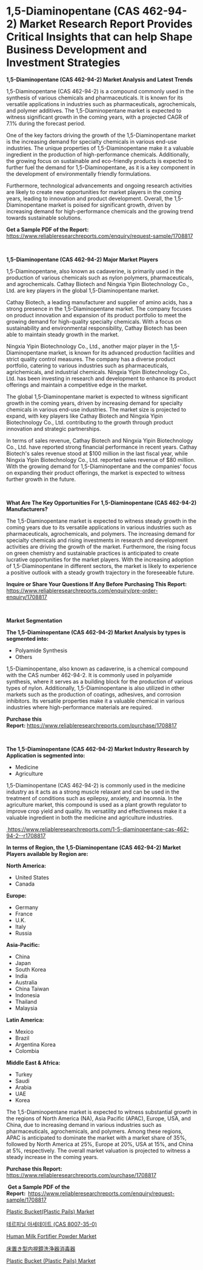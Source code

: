 <p><h1>1,5-Diaminopentane (CAS 462-94-2) Market Research Report Provides Critical Insights that can help Shape Business Development and Investment Strategies</h1></p><p><strong>1,5-Diaminopentane (CAS 462-94-2) Market Analysis and Latest Trends</strong></p>
<p><p>1,5-Diaminopentane (CAS 462-94-2) is a compound commonly used in the synthesis of various chemicals and pharmaceuticals. It is known for its versatile applications in industries such as pharmaceuticals, agrochemicals, and polymer additives. The 1,5-Diaminopentane market is expected to witness significant growth in the coming years, with a projected CAGR of 7.1% during the forecast period.</p><p>One of the key factors driving the growth of the 1,5-Diaminopentane market is the increasing demand for specialty chemicals in various end-use industries. The unique properties of 1,5-Diaminopentane make it a valuable ingredient in the production of high-performance chemicals. Additionally, the growing focus on sustainable and eco-friendly products is expected to further fuel the demand for 1,5-Diaminopentane, as it is a key component in the development of environmentally friendly formulations.</p><p>Furthermore, technological advancements and ongoing research activities are likely to create new opportunities for market players in the coming years, leading to innovation and product development. Overall, the 1,5-Diaminopentane market is poised for significant growth, driven by increasing demand for high-performance chemicals and the growing trend towards sustainable solutions.</p></p>
<p><strong>Get a Sample PDF of the Report:&nbsp;</strong> <a href="https://www.reliableresearchreports.com/enquiry/request-sample/1708817">https://www.reliableresearchreports.com/enquiry/request-sample/1708817</a></p>
<p>&nbsp;</p>
<p><strong>1,5-Diaminopentane (CAS 462-94-2) Major Market Players</strong></p>
<p><p>1,5-Diaminopentane, also known as cadaverine, is primarily used in the production of various chemicals such as nylon polymers, pharmaceuticals, and agrochemicals. Cathay Biotech and Ningxia Yipin Biotechnology Co., Ltd. are key players in the global 1,5-Diaminopentane market.</p><p>Cathay Biotech, a leading manufacturer and supplier of amino acids, has a strong presence in the 1,5-Diaminopentane market. The company focuses on product innovation and expansion of its product portfolio to meet the growing demand for high-quality specialty chemicals. With a focus on sustainability and environmental responsibility, Cathay Biotech has been able to maintain steady growth in the market.</p><p>Ningxia Yipin Biotechnology Co., Ltd., another major player in the 1,5-Diaminopentane market, is known for its advanced production facilities and strict quality control measures. The company has a diverse product portfolio, catering to various industries such as pharmaceuticals, agrichemicals, and industrial chemicals. Ningxia Yipin Biotechnology Co., Ltd. has been investing in research and development to enhance its product offerings and maintain a competitive edge in the market.</p><p>The global 1,5-Diaminopentane market is expected to witness significant growth in the coming years, driven by increasing demand for specialty chemicals in various end-use industries. The market size is projected to expand, with key players like Cathay Biotech and Ningxia Yipin Biotechnology Co., Ltd. contributing to the growth through product innovation and strategic partnerships.</p><p>In terms of sales revenue, Cathay Biotech and Ningxia Yipin Biotechnology Co., Ltd. have reported strong financial performance in recent years. Cathay Biotech's sales revenue stood at $100 million in the last fiscal year, while Ningxia Yipin Biotechnology Co., Ltd. reported sales revenue of $80 million. With the growing demand for 1,5-Diaminopentane and the companies' focus on expanding their product offerings, the market is expected to witness further growth in the future.</p></p>
<p>&nbsp;</p>
<p><strong>What Are The Key Opportunities For 1,5-Diaminopentane (CAS 462-94-2) Manufacturers?</strong></p>
<p><p>The 1,5-Diaminopentane market is expected to witness steady growth in the coming years due to its versatile applications in various industries such as pharmaceuticals, agrochemicals, and polymers. The increasing demand for specialty chemicals and rising investments in research and development activities are driving the growth of the market. Furthermore, the rising focus on green chemistry and sustainable practices is anticipated to create lucrative opportunities for the market players. With the increasing adoption of 1,5-Diaminopentane in different sectors, the market is likely to experience a positive outlook with a steady growth trajectory in the foreseeable future.</p></p>
<p><strong>Inquire or Share Your Questions If Any Before Purchasing This Report:</strong> <a href="https://www.reliableresearchreports.com/enquiry/pre-order-enquiry/1708817">https://www.reliableresearchreports.com/enquiry/pre-order-enquiry/1708817</a></p>
<p>&nbsp;</p>
<p><strong>Market Segmentation</strong></p>
<p><strong>The 1,5-Diaminopentane (CAS 462-94-2) Market Analysis by types is segmented into:</strong></p>
<p><ul><li>Polyamide Synthesis</li><li>Others</li></ul></p>
<p><p>1,5-Diaminopentane, also known as cadaverine, is a chemical compound with the CAS number 462-94-2. It is commonly used in polyamide synthesis, where it serves as a building block for the production of various types of nylon. Additionally, 1,5-Diaminopentane is also utilized in other markets such as the production of coatings, adhesives, and corrosion inhibitors. Its versatile properties make it a valuable chemical in various industries where high-performance materials are required.</p></p>
<p><strong>Purchase this Report:&nbsp;</strong><a href="https://www.reliableresearchreports.com/purchase/1708817">https://www.reliableresearchreports.com/purchase/1708817</a></p>
<p>&nbsp;</p>
<p><strong>The 1,5-Diaminopentane (CAS 462-94-2) Market Industry Research by Application is segmented into:</strong></p>
<p><ul><li>Medicine</li><li>Agriculture</li></ul></p>
<p><p>1,5-Diaminopentane (CAS 462-94-2) is commonly used in the medicine industry as it acts as a strong muscle relaxant and can be used in the treatment of conditions such as epilepsy, anxiety, and insomnia. In the agriculture market, this compound is used as a plant growth regulator to improve crop yield and quality. Its versatility and effectiveness make it a valuable ingredient in both the medicine and agriculture industries.</p></p>
<p><a href="https://www.reliableresearchreports.com/1-5-diaminopentane-cas-462-94-2--r1708817">&nbsp;https://www.reliableresearchreports.com/1-5-diaminopentane-cas-462-94-2--r1708817</a></p>
<p><strong>In terms of Region, the 1,5-Diaminopentane (CAS 462-94-2) Market Players available by Region are:</strong></p>
<p>
    <p> <strong> North America: </strong>
        <ul>
            <li>United States</li>
            <li>Canada</li>
        </ul>
        </p> 
    <p> <strong> Europe: </strong>
        <ul>
            <li>Germany</li>
            <li>France</li>
            <li>U.K.</li>
            <li>Italy</li>
            <li>Russia</li>
        </ul>
        </p> 
    <p> <strong> Asia-Pacific: </strong>
        <ul>
            <li>China</li>
            <li>Japan</li>
            <li>South Korea</li>
            <li>India</li>
            <li>Australia</li>
            <li>China Taiwan</li>
            <li>Indonesia</li>
            <li>Thailand</li>
            <li>Malaysia</li>
        </ul>
        </p> 
    <p> <strong> Latin America: </strong>
        <ul>
            <li>Mexico</li>
            <li>Brazil</li>
            <li>Argentina Korea</li>
            <li>Colombia</li>
        </ul>
        </p> 
    <p> <strong> Middle East & Africa: </strong>
        <ul>
            <li>Turkey</li>
            <li>Saudi</li>
            <li>Arabia</li>
            <li>UAE</li>
            <li>Korea</li>
        </ul>
    </p>
    </p>
<p><p>The 1,5-Diaminopentane market is expected to witness substantial growth in the regions of North America (NA), Asia Pacific (APAC), Europe, USA, and China, due to increasing demand in various industries such as pharmaceuticals, agrochemicals, and polymers. Among these regions, APAC is anticipated to dominate the market with a market share of 35%, followed by North America at 25%, Europe at 20%, USA at 15%, and China at 5%, respectively. The overall market valuation is projected to witness a steady increase in the coming years.</p></p>
<p><strong>Purchase this Report: </strong><a href="https://www.reliableresearchreports.com/purchase/1708817">https://www.reliableresearchreports.com/purchase/1708817</a></p>
<p>&nbsp;<strong>Get a Sample PDF of the Report:&nbsp;&nbsp;</strong><a href="https://www.reliableresearchreports.com/enquiry/request-sample/1708817">https://www.reliableresearchreports.com/enquiry/request-sample/1708817</a></p>
<p><strong></strong></p>
<p><p><a href="https://github.com/lylyparadise/Market-Research-Report-List-3/blob/main/plastic-bucketplastic-pails-market.md">Plastic Bucket(Plastic Pails) Market</a></p><p><a href="https://github.com/OwenHamiytll568745/Market-Research-Report-List-2/blob/main/5884059109981.md">테르피닐 아세테이트 (CAS 8007-35-0)</a></p><p><a href="https://issuu.com/reportprime-2/docs/human-milk-fortifier-powder-market-size-2030.pptx">Human Milk Fortifier Powder Market</a></p><p><a href="https://github.com/bevdtkn4419963/Market-Research-Report-List-2/blob/main/1281346125618.md">床置き型内視鏡洗浄器消毒器</a></p><p><a href="https://github.com/johnbach50/Market-Research-Report-List-3/blob/main/plastic-bucket-plastic-pails-market.md">Plastic Bucket (Plastic Pails) Market</a></p></p>
